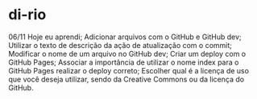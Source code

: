 # di-rio

06/11
Hoje eu aprendi;
Adicionar arquivos com o GitHub e GitHub dev;
Utilizar o texto de descrição da ação de atualização com o commit;
Modificar o nome de um arquivo no GitHub dev;
Criar um deploy com o GitHub Pages;
Associar a importância de utilizar o nome index para o GitHub Pages realizar o deploy correto;
Escolher qual é a licença de uso que você deseja utilizar, sendo da Creative Commons ou da licença do GitHub.
